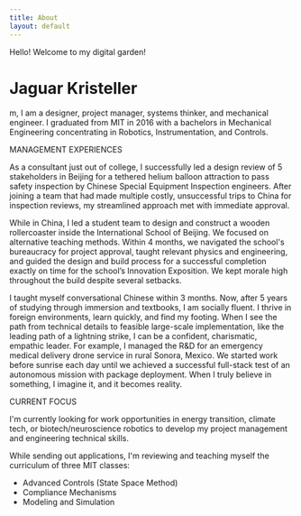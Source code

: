 ```yaml
---
title: About
layout: default
---
```

Hello! Welcome to my digital garden!

# Jaguar Kristeller
   m,
I am a designer, project manager, systems thinker, and mechanical engineer. I graduated from MIT in 2016 with a bachelors in Mechanical Engineering concentrating in Robotics, Instrumentation, and Controls. 


MANAGEMENT EXPERIENCES

As a consultant just out of college, I successfully led a design review of 5 stakeholders in Beijing for a tethered helium balloon attraction to pass safety inspection by Chinese Special Equipment Inspection engineers. After joining a team that had made multiple costly, unsuccessful trips to China for inspection reviews, my streamlined approach met with immediate approval.

While in China, I led a student team to design and construct a wooden rollercoaster inside the International School of Beijing. We focused on alternative teaching methods. Within 4 months, we navigated the school's bureaucracy for project approval, taught relevant physics and engineering, and guided the design and build process for a successful completion exactly on time for the school’s Innovation Exposition. We kept morale high throughout the build despite several setbacks.

I taught myself conversational Chinese within 3 months. Now, after 5 years of studying through immersion and textbooks, I am socially fluent. I thrive in foreign environments, learn quickly, and find my footing. When I see the path from technical details to feasible large-scale implementation, like the leading path of a lightning strike, I can be a confident, charismatic, empathic leader. For example, I managed the R&D for an emergency medical delivery drone service in rural Sonora, Mexico. We started work before sunrise each day until we achieved a successful full-stack test of an autonomous mission with package deployment. When I truly believe in something, I imagine it, and it becomes reality.


CURRENT FOCUS 

I'm currently looking for work opportunities in energy transition, climate tech, or biotech/neuroscience robotics to develop my project management and engineering technical skills. 

While sending out applications, I'm reviewing and teaching myself the curriculum of three MIT classes: 
- Advanced Controls (State Space Method)
- Compliance Mechanisms
- Modeling and Simulation